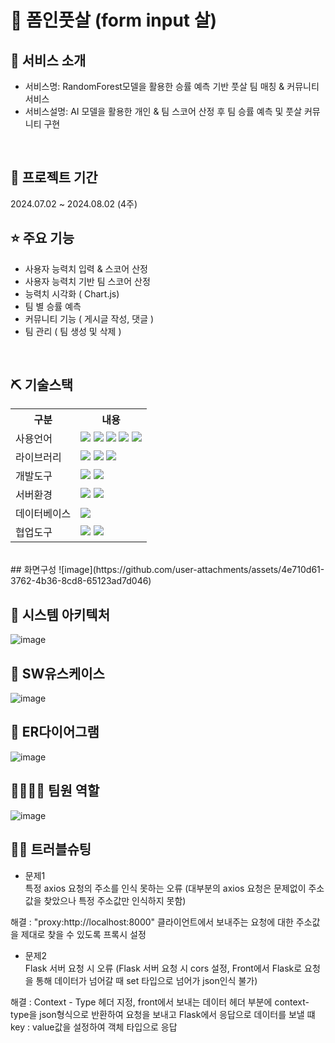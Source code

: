 # 📎 폼인풋살 (form input 살)


## 👀 서비스 소개
* 서비스명:  RandomForest모델을 활용한 승률 예측 기반 풋살 팀 매칭 & 커뮤니티서비스
* 서비스설명: AI 모델을 활용한 개인 & 팀 스코어 산정 후 팀 승률 예측 및 풋살 커뮤니티 구현
<br>

## 📅 프로젝트 기간
2024.07.02 ~ 2024.08.02 (4주)
<br>

## ⭐ 주요 기능
* 사용자 능력치 입력 & 스코어 산정 
* 사용자 능력치 기반 팀 스코어 산정
* 능력치 시각화 ( Chart.js)
* 팀 별 승률 예측
* 커뮤니티 기능 ( 게시글 작성, 댓글 )
* 팀 관리 ( 팀 생성 및 삭제 )  
<br>

## ⛏ 기술스택
<table>
    <tr>
        <th>구분</th>
        <th>내용</th>
    </tr>
    <tr>
        <td>사용언어</td>
        <td>
            <img src="https://img.shields.io/badge/Java-007396?style=flat-square&logo=java&logoColor=white"/>
            <img src="https://img.shields.io/badge/HTML5-E34F26?style=flat-square&logo=HTML5&logoColor=white"/>
            <img src="https://img.shields.io/badge/CSS3-1572B6?style=flat-square&logo=CSS3&logoColor=white"/>
            <img src="https://img.shields.io/badge/JavaScript-F7DF1E?style=flat-square&logo=JavaScript&logoColor=white"/>
            <img src="https://img.shields.io/badge/Python-3776AB?style=flat-square&logo=Python&logoColor=white"/>
        </td>
    </tr>
    <tr>
        <td>라이브러리</td>
        <td>
            <img src="https://img.shields.io/badge/BootStrap-7952B3?style=flat-square&logo=BootStrap&logoColor=white"/>
            <img src="https://img.shields.io/badge/React-61DAFB?style=flat-square&logo=React&logoColor=black"/>
            <img src="https://img.shields.io/badge/Axios-5A29E4?style=flat-square&logo=Axios&logoColor=white"/>
        </td>
    </tr>
    <tr>
        <td>개발도구</td>
        <td>
            <img src="https://img.shields.io/badge/VSCode-007ACC?style=flat-square&logo=VisualStudioCode&logoColor=white"/>
            <img src="https://img.shields.io/badge/Jupyter-F37626?style=flat-square&logo=Jupyter&logoColor=white"/>
        </td>
    </tr>
    <tr>
        <td>서버환경</td>
        <td>
            <img src="https://img.shields.io/badge/Node.js-339933?style=flat-square&logo=Node.js&logoColor=white"/>
            <img src="https://img.shields.io/badge/Express-000000?style=flat-square&logo=Express&logoColor=white"/>
        </td>
    </tr>
    <tr>
        <td>데이터베이스</td>
        <td>
            <img src="https://img.shields.io/badge/MySQL-4479A1?style=flat-square&logo=MySQL&logoColor=white"/>
        </td>
    </tr>
    <tr>
        <td>협업도구</td>
        <td>
            <img src="https://img.shields.io/badge/Git-F05032?style=flat-square&logo=Git&logoColor=white"/>
            <img src="https://img.shields.io/badge/GitHub-181717?style=flat-square&logo=GitHub&logoColor=white"/>
        </td>
    </tr>
</table>
<br>
## 화면구성
![image](https://github.com/user-attachments/assets/4e710d61-3762-4b36-8cd8-65123ad7d046)
<br>

## 📌 시스템 아키텍처
![image](https://github.com/user-attachments/assets/f9fee7dc-3166-40d9-97d6-aa5d4c0b07ae)
<br>

## 📌 SW유스케이스
![image](https://github.com/user-attachments/assets/62c1f357-e4d8-4bbd-baae-2f3a7a168087)
<br>

## 📌 ER다이어그램
![image](https://github.com/user-attachments/assets/eefe9cff-90e0-4cf7-9fe8-d476212a4a63)
<br>

## 👨‍👩‍👦‍👦 팀원 역할
![image](https://github.com/user-attachments/assets/8cc314b6-dd79-4e2e-96fd-3d57a2d266c9)
<br>
## 🤾‍♂️ 트러블슈팅
  
* 문제1<br>
특정 axios 요청의 주소를 인식 못하는 오류 (대부분의 axios 요청은 문제없이 주소값을 찾았으나 특정 주소값만 인식하지 못함)

해결 : "proxy:http://localhost:8000" 클라이언트에서 보내주는 요청에 대한 주소값을 제대로 찾을 수 있도록 프록시 설정 
    
* 문제2<br>
Flask 서버 요청 시 오류 (Flask 서버 요청 시 cors 설정, Front에서 Flask로 요청을 통해 데이터가 넘어갈 때 set 타입으로 넘어가 json인식 불가)

해결 : Context - Type 헤더 지정, front에서 보내는 데이터 헤더 부분에 context-type을 json형식으로 반환하여 요청을 보내고 Flask에서 응답으로 데이터를 보낼 떄 key : value값을 설정하여 객체 타입으로 응답

